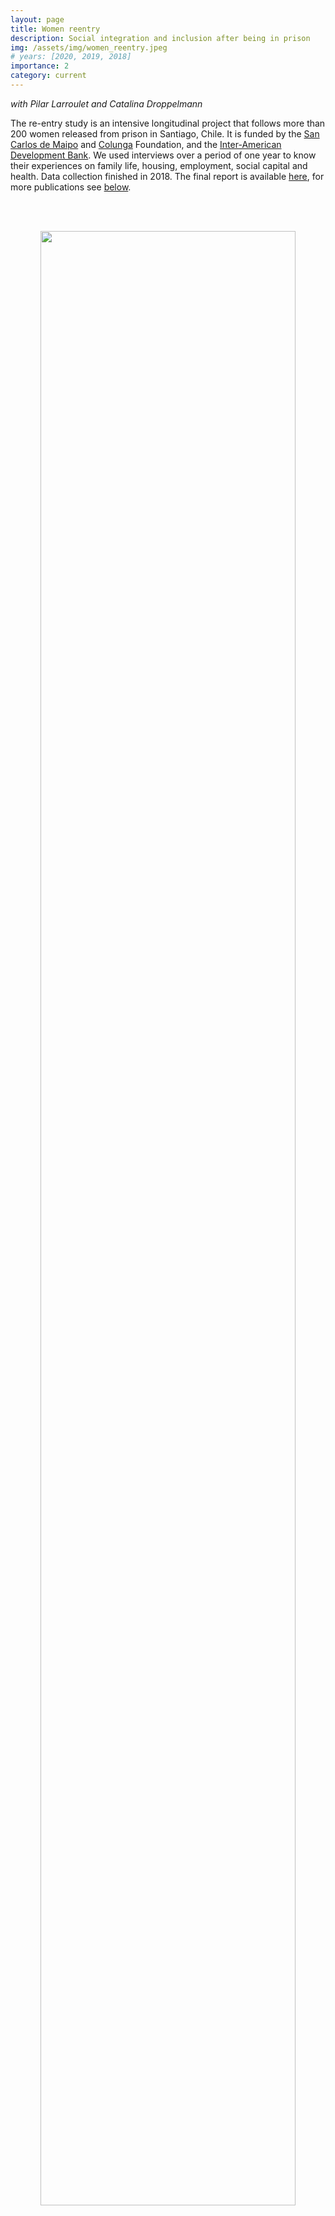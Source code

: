 ```yaml
---
layout: page
title: Women reentry
description: Social integration and inclusion after being in prison
img: /assets/img/women_reentry.jpeg
# years: [2020, 2019, 2018]
importance: 2
category: current
---
```


*with Pilar Larroulet and Catalina Droppelmann*

The re-entry study is an intensive longitudinal project that follows more than 200 women released from prison in Santiago, Chile. It is funded by the [San Carlos de Maipo](http://www.fsancarlos.cl/) and [Colunga](https://www.fundacioncolunga.org/) Foundation, and the [Inter-American Development Bank](http://www.iadb.org/). We used interviews over a period of one year to know their experiences on  family life, housing, employment, social capital and health. Data collection finished in 2018. The final report is available [here](/assets/pdf/final-report-reentry.pdf), for more publications see [below](#publications).

<br/><br/>

<p align='center'>
    <img style="width: 90%; height: 90%" src="{{ site.baseurl }}/assets/img/reentry-work-sequence.png" alt="" title="example image"/>
</p>
<!-- <div class="col three caption">
    Proportion of women reporting substance use by day after release.
</div> -->

<br/><br/>

## Publications

<!-- <div class="publications">
 {% bibliography -f sdaza --query @*[study=Estudio Reinserciόn, Desistimiento y Reincidencia en Mujeres] --group_by type %}
</div> -->

<div class="publications">
 {% bibliography -f sdaza --group_by type %}
</div>